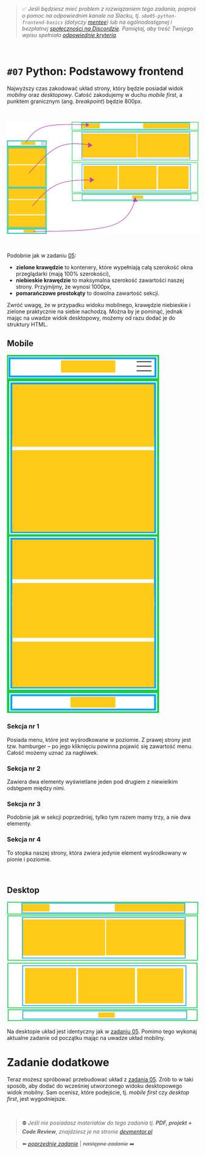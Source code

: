 > :white_check_mark: *Jeśli będziesz mieć problem z rozwiązaniem tego zadania, poproś o pomoc na odpowiednim kanale na Slacku, tj. `s8e05-python-frontend-basics` (dotyczy [mentee](https://devmentor.pl/mentoring/)) lub na ogólnodostępnej i bezpłatnej [społeczności na Discordzie](https://devmentor.pl/discord). Pamiętaj, aby treść Twojego wpisu spełniała [odpowiednie kryteria](https://devmentor.pl/jak-prosic-o-pomoc/).*

&nbsp;

# `#07` Python: Podstawowy frontend

Najwyższy czas zakodować układ strony, który będzie posiadał widok *mobilny* oraz *desktopowy*. 
Całość zakodujemy w duchu *mobile first*, a punktem granicznym (ang. *breakpoint*) będzie 800px. 

&nbsp;

![](./transform.png)


&nbsp;

Podobnie jak w zadaniu [05](./../05/):

* **zielone krawędzie** to kontenery, które wypełniają całą szerokość okna przeglądarki (mają 100% szerokości),
* **niebieskie krawędzie** to maksymalna szerokość zawartości naszej strony. Przyjmijmy, że wynosi 1000px,
* **pomarańczowe prostokąty** to dowolna zawartość sekcji.

Zwróć uwagę, że w przypadku widoku mobilnego, krawędzie niebieskie i zielone praktycznie na siebie nachodzą. Można by je pominąć, jednak mając na uwadze widok desktopowy, możemy od razu dodać je do struktury HTML.

## Mobile

![](./mobile.png)

### Sekcja nr 1

Posiada menu, które jest wyśrodkowane w poziomie. Z prawej strony jest tzw. hamburger – po jego kliknięciu powinna pojawić się zawartość menu. Całość możemy uznać za nagłówek.

### Sekcja nr 2

Zawiera dwa elementy wyświetlane jeden pod drugiem z niewielkim odstępem między nimi.

### Sekcja nr 3

Podobnie jak w sekcji poprzedniej, tylko tym razem mamy trzy, a nie dwa elementy.

### Sekcja nr 4

To stopka naszej strony, która zwiera jedynie element wyśrodkowany w pionie i poziomie.

&nbsp;

## Desktop

![](./desktop.png)

Na desktopie układ jest identyczny jak w [zadaniu 05](./../05). Pomimo tego wykonaj aktualne zadanie od początku mając na uwadze układ mobilny.

# Zadanie dodatkowe

Teraz możesz spróbować przebudować układ z [zadania 05](./../05). Zrób to w taki sposób, aby dodać do wcześniej utworzonego widoku desktopowego widok mobilny. Sam ocenisz, które podejście, tj. *mobile first* czy *desktop first*, jest wygodniejsze.



&nbsp;
> :no_entry: *Jeśli nie posiadasz materiałów do tego zadania tj. **PDF, projekt + Code Review**, znajdziesz je na stronie [devmentor.pl](https://devmentor.pl/workshop-python-frontend-basics)*

> :arrow_left: [*poprzednie zadanie*](./../06) | ~~*następne zadanie*~~ :arrow_right:
